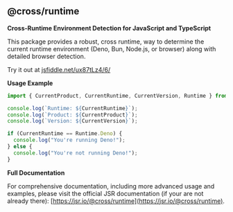 ## @cross/runtime

**Cross-Runtime Environment Detection for JavaScript and TypeScript**

This package provides a robust, cross runtime, way to determine the current runtime environment (Deno, Bun, Node.js, or browser) along with detailed browser detection.

Try it out at [jsfiddle.net/ux87tLz4/6/](https://jsfiddle.net/ux87tLz4/6/)

**Usage Example**

```javascript
import { CurrentProduct, CurrentRuntime, CurrentVersion, Runtime } from "@cross/runtime";

console.log(`Runtime: ${CurrentRuntime}`);
console.log(`Product: ${CurrentProduct}`);
console.log(`Version: ${CurrentVersion}`);

if (CurrentRuntime == Runtime.Deno) {
  console.log("You're running Deno!");
} else {
  console.log("You're not running Deno!");
}
```

**Full Documentation**

For comprehensive documentation, including more advanced usage and examples, please visit the official JSR documentation (if your are not already there):
[https://jsr.io/@cross/runtime](https://jsr.io/@cross/runtime).

